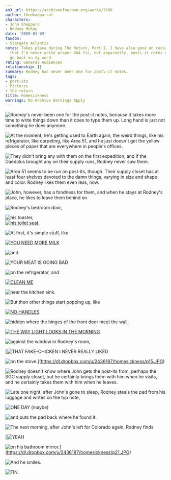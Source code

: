 ```yaml
---
ao3_url: https://archiveofourown.org/works/2600
author: thedeadparrot
characters:
- John Sheppard
- Rodney McKay
date: '2009-01-09'
fandom:
- Stargate Atlantis
notes: Takes place during The Return, Part I. I have also gone on record as saying
  that I'd never write proper SGA fic, but apparently, post\-it notes can get me to
  go back on my word.
rating: General Audiences
relationship: []
summary: Rodney has never been one for post\-it notes.
tags:
- post-its
- Pictures
- the return
title: Homesickness
warnings: No Archive Warnings Apply
---
```


![Rodney's never been one for the post-it notes, because it takes more time to write things down than it does to type them up. Long hand is just not something he does anymore.](https://dl.dropbox.com/u/2436187/homesickness/p01.JPG "Rodney's never been one for the post-it notes, because it takes more time to write things down than it does to type them up. Long hand is just not something he does anymore.")

![At the moment, he's getting used to Earth again, the weird things, like his refrigerator, like carpeting, like Area 51, and he just doesn't get the yellow pieces of paper that are everywhere in people's offices.](https://dl.dropbox.com/u/2436187/homesickness/p02.JPG "At the moment, he's getting used to Earth again, the weird things, like his refrigerator, like carpeting, like Area 51, and he just doesn't get the yellow pieces of paper that are everywhere in people's offices.")



![They didn't bring any with them on the first expedition, and if the Daedalus brought any on their supply runs, Rodney never saw them.](https://dl.dropbox.com/u/2436187/homesickness/p03.JPG "They didn't bring any with them on the first expedition, and if the Daedalus brought any on their supply runs, Rodney never saw them.")



![Area 51 seems to be run on post-its, though. Their supply closet has at least four shelves devoted to the damn things, varying in size and shape and color. Rodney likes them even less, now.](https://dl.dropbox.com/u/2436187/homesickness/p04.JPG "Area 51 seems to be run on post-its, though. Their supply closet has at least four shelves devoted to the damn things, varying in size and shape and color. Rodney likes them even less, now.")



![John, however, has a fondness for them, and when he stays at Rodney's place, he likes to leave them behind on](https://dl.dropbox.com/u/2436187/homesickness/p05.JPG "John, however, has a fondness for them, and when he stays at Rodney's place, he likes to leave them behind on")



![Rodney's bedroom door,](https://dl.dropbox.com/u/2436187/homesickness/p06.JPG "Rodney's bedroom door,")



![his toaster,](https://dl.dropbox.com/u/2436187/homesickness/p07.JPG "his toaster,")  
[![his toilet seat.](https://dl.dropbox.com/u/2436187/homesickness/p08.JPG "his toilet seat.")](https://dl.dropbox.com/u/2436187/homesickness/p08_large.JPG)
  
![At first, it's simple stuff, like](https://dl.dropbox.com/u/2436187/homesickness/p09.JPG "At first, it's simple stuff, like")



[![YOU NEED MORE MILK](https://dl.dropbox.com/u/2436187/homesickness/p10_1.JPG "YOU NEED MORE MILK")](https://dl.dropbox.com/u/2436187/homesickness/p10.JPG)




![and](https://dl.dropbox.com/u/2436187/homesickness/p10_2.JPG "and")



![YOUR MEAT IS GOING BAD](https://dl.dropbox.com/u/2436187/homesickness/p10_3.JPG "YOUR MEAT IS GOING BAD")



![on the refrigerator, and](https://dl.dropbox.com/u/2436187/homesickness/p10_4.JPG "on the refrigerator, and")



[![CLEAN ME](https://dl.dropbox.com/u/2436187/homesickness/p11_1.JPG "CLEAN ME")](https://dl.dropbox.com/u/2436187/homesickness/p11.JPG)




![near the kitchen sink.](https://dl.dropbox.com/u/2436187/homesickness/p11_2.JPG "near the kitchen sink.")



![But then other things start popping up, like](https://dl.dropbox.com/u/2436187/homesickness/p12.JPG "But then other things start popping up, like")



[![NO HANDLES](https://dl.dropbox.com/u/2436187/homesickness/p13_1.JPG "NO HANDLES")](https://dl.dropbox.com/u/2436187/homesickness/p13.JPG)




![hidden where the hinges of the front door meet the wall,](https://dl.dropbox.com/u/2436187/homesickness/p13_2.JPG "hidden where the hinges of the front door meet the wall,")  




[![THE WAY LIGHT LOOKS IN THE MORNING](https://dl.dropbox.com/u/2436187/homesickness/p14_1.JPG "THE WAY LIGHT LOOKS IN THE MORNING")](https://dl.dropbox.com/u/2436187/homesickness/p14.JPG)




![against the window in Rodney's room,](https://dl.dropbox.com/u/2436187/homesickness/p14_2.JPG "against the window in Rodney's room,")



[![THAT FAKE-CHICKEN I NEVER REALLY LIKED](https://dl.dropbox.com/u/2436187/homesickness/p15_1.JPG "THAT FAKE-CHICKEN I NEVER REALLY LIKED")


![on the stove.](https://dl.dropbox.com/u/2436187/homesickness/p15_2.JPG "on the stove.")](https://dl.dropbox.com/u/2436187/homesickness/p15.JPG)




![Rodney doesn't know where John gets the post-its from, perhaps the SGC supply closet, but he certainly brings them with him when he visits, and he certainly takes them with him when he leaves.](https://dl.dropbox.com/u/2436187/homesickness/p16.JPG "Rodney doesn't know where John gets the post-its from, perhaps the SGC supply closet, but he certainly brings them with him when he visits, and he certainly takes them with him when he leaves.")



![Late one night, after John's gone to sleep, Rodney steals the pad from his luggage and writes on the top note,](https://dl.dropbox.com/u/2436187/homesickness/p17.JPG "Late one night, after John's gone to sleep, Rodney steals the pad from his luggage and writes on the top note,")



![ONE DAY (maybe)](https://dl.dropbox.com/u/2436187/homesickness/p18.JPG "ONE DAY (maybe)")



![and puts the pad back where he found it.](https://dl.dropbox.com/u/2436187/homesickness/p19.JPG "and puts the pad back where he found it.")



![The next morning, after John's left for Colorado again, Rodney finds](https://dl.dropbox.com/u/2436187/homesickness/p20.JPG "The next morning, after John's left for Colorado again, Rodney finds")



[![YEAH](https://dl.dropbox.com/u/2436187/homesickness/p21_1.JPG "YEAH")


![on his bathroom mirror.](https://dl.dropbox.com/u/2436187/homesickness/p21_2.JPG "on his bathroom mirror.")](https://dl.dropbox.com/u/2436187/homesickness/p21.JPG)




![And he smiles.](https://dl.dropbox.com/u/2436187/homesickness/p22.JPG "And he smiles.")



![FIN.](https://dl.dropbox.com/u/2436187/homesickness/p23.JPG "FIN.")